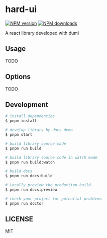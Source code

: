 # hard-ui

[![NPM version](https://img.shields.io/npm/v/hard-ui.svg?style=flat)](https://npmjs.org/package/hard-ui)
[![NPM downloads](http://img.shields.io/npm/dm/hard-ui.svg?style=flat)](https://npmjs.org/package/hard-ui)

A react library developed with dumi

## Usage

TODO

## Options

TODO

## Development

```bash
# install dependencies
$ pnpm install

# develop library by docs demo
$ pnpm start

# build library source code
$ pnpm run build

# build library source code in watch mode
$ pnpm run build:watch

# build docs
$ pnpm run docs:build

# Locally preview the production build.
$ pnpm run docs:preview

# check your project for potential problems
$ pnpm run doctor
```

## LICENSE

MIT
